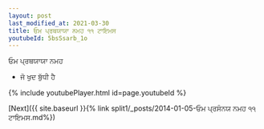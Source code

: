 ```yaml
---
layout: post
last_modified_at: 2021-03-30
title: ਓਮ ਪ੍ਰਥਯਾਯਾ ਨਮਹ ੧੧ ਟਾਇਮਸ
youtubeId: 5bsSsarb_1o
---
```

 
 
 ਓਮ ਪ੍ਰਥਯਾਯਾ ਨਮਹ  
 
 -  ਜੋ ਖੁਦ ਬੁੱਧੀ ਹੈ 
 
  
 
  
 
 
 
 
 
 


{% include youtubePlayer.html id=page.youtubeId %}
 
[Next]({{ site.baseurl }}{% link  split1/_posts/2014-01-05-ਓਮ ਪ੍ਰਸੰਨਯ ਨਮਹ ੧੧ ਟਾਇਮਸ.md%})
 
